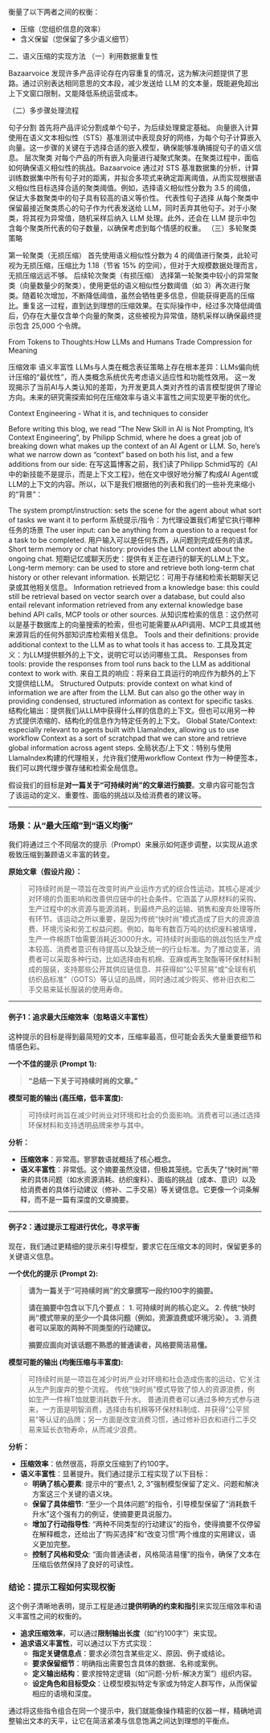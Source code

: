 
衡量了以下两者之间的权衡：
- 压缩（您组织信息的效率）
- 含义保留（您保留了多少语义细节）


二、语义压缩的实现方法
（一）利用数据重复性

Bazaarvoice 发现许多产品评论存在内容重复的情况，这为解决问题提供了思路。通过识别表达相同意思的文本段，减少发送给 LLM 的文本量，既能避免超出上下文窗口限制，又能降低系统运营成本。

（二）多步骤处理流程

句子分割
首先将产品评论分割成单个句子，为后续处理奠定基础。
向量嵌入计算
使用在语义文本相似性（STS）基准测试中表现良好的网络，为每个句子计算嵌入向量。这一步骤的关键在于选择合适的嵌入模型，确保能够准确捕捉句子的语义信息。
层次聚类
对每个产品的所有嵌入向量进行凝聚式聚类。在聚类过程中，面临如何确保语义相似性的挑战。Bazaarvoice 通过对 STS 基准数据集的分析，计算训练数据集中所有句子对的距离，并拟合多项式来确定距离阈值，从而实现根据语义相似性目标选择合适的聚类阈值。例如，选择语义相似性分数为 3.5 的阈值，保证大多数聚类中的句子具有较高的语义等价性。
代表性句子选择
从每个聚类中保留最接近聚类质心的句子作为代表发送给 LLM，同时丢弃其他句子。对于小聚类，将其视为异常值，随机采样后纳入 LLM 处理。此外，还会在 LLM 提示中包含每个聚类所代表的句子数量，以确保考虑到每个情感的权重。
（三）多轮聚类策略

第一轮聚类（无损压缩）
首先使用语义相似性分数为 4 的阈值进行聚类，此轮可视为无损压缩，压缩比为 1.18（节省 15% 的空间），但对于大规模数据处理而言，无损压缩远远不够。
后续轮次聚类（有损压缩）
选择第一轮聚类中较小的异常聚类（向量数量少的聚类），使用更低的语义相似性分数阈值（如 3）再次进行聚类。随着轮次增加，不断降低阈值，虽然会牺牲更多信息，但能获得更高的压缩比。重复这一过程，直到达到理想的压缩效果。在实际操作中，经过多次降低阈值后，仍存在大量仅含单个向量的聚类，这些被视为异常值，随机采样以确保最终提示包含 25,000 个令牌。



From Tokens to Thoughts:How LLMs and Humans Trade Compression for Meaning

压缩效率 语义丰富性
LLMs与人类在概念表征策略上存在根本差异：LLMs偏向统计压缩的“最优性”，而人类概念系统优先考虑语义适应性和功能性效用。
这一发现揭示了当前AI与人类认知的差距，为开发更具人类对齐性的语言模型提供了理论方向。未来的研究需探索如何在压缩效率与语义丰富性之间实现更平衡的优化。



Context Engineering - What it is, and techniques to consider



Before writing this blog, we read “The New Skill in AI is Not Prompting, It’s Context Engineering”, by Philipp Schmid, where he does a great job of breaking down what makes up the context of an AI Agent or LLM. So, here’s what we narrow down as “context” based on both his list, and a few additions from our side:
在写这篇博客之前，我们读了Philipp Schmid写的《AI中的新技能不是提示，而是上下文工程》，他在文中很好地分解了构成AI Agent或LLM的上下文的内容。所以，以下是我们根据他的列表和我们的一些补充来缩小的“背景”：

The system prompt/instruction: sets the scene for the agent about what sort of tasks we want it to perform
系统提示/指令：为代理设置我们希望它执行哪种任务的场景
The user input: can be anything from a question to a request for a task to be completed.
用户输入可以是任何东西，从问题到完成任务的请求。
Short term memory or chat history: provides the LLM context about the ongoing chat.
短期记忆或聊天历史：提供有关正在进行的聊天的LLM上下文。
Long-term memory: can be used to store and retrieve both long-term chat history or other relevant information.
长期记忆：可用于存储和检索长期聊天记录或其他相关信息。
Information retrieved from a knowledge base: this could still be retrieval based on vector search over a database, but could also entail relevant information retrieved from any external knowledge base behind API calls, MCP tools or other sources.
从知识库检索的信息：这仍然可以是基于数据库上的向量搜索的检索，但也可能需要从API调用、MCP工具或其他来源背后的任何外部知识库检索相关信息。
Tools and their definitions: provide additional context to the LLM as to what tools it has access to.
工具及其定义：为LLM提供额外的上下文，说明它可以访问哪些工具。
Responses from tools: provide the responses from tool runs back to the LLM as additional context to work with.
来自工具的响应：将来自工具运行的响应作为额外的上下文提供给LLM。
Structured Outputs: provide context on what kind of information we are after from the LLM. But can also go the other way in providing condensed, structured information as context for specific tasks.
结构化输出：提供我们从LLM中获得什么样的信息的上下文。但也可以用另一种方式提供浓缩的、结构化的信息作为特定任务的上下文。
Global State/Context: especially relevant to agents built with LlamaIndex, allowing us to use workflow Context as a sort of scratchpad that we can store and retrieve global information across agent steps.
全局状态/上下文：特别与使用LlamaIndex构建的代理相关，允许我们使用workflow  Context 作为一种便签本，我们可以跨代理步骤存储和检索全局信息。


















假设我们的目标是**对一篇关于“可持续时尚”的文章进行摘要**。文章内容可能包含了该运动的定义、重要性、面临的挑战以及给消费者的建议等。

---

### 场景：从“最大压缩”到“语义均衡”

我们将通过三个不同层次的提示（Prompt）来展示如何逐步调整，以实现从追求极致压缩到兼顾语义丰富的转变。

**原始文章（假设片段）：**

> 可持续时尚是一项旨在改变时尚产业运作方式的综合性运动，其核心是减少对环境的负面影响和改善供应链中的社会条件。它涵盖了从原材料的采购、生产过程中的水资源与能源消耗，到最终产品的运输、销售和废弃处理等所有环节。该运动之所以重要，是因为传统“快时尚”模式造成了巨大的资源浪费、环境污染和劳工权益问题。例如，每年有数百万吨的纺织废料被填埋，生产一件棉质T恤需要消耗近3000升水。可持续时尚面临的挑战包括生产成本较高、消费者意识有待提高以及缺乏统一的行业标准。为了推动变革，消费者可以采取多种行动，比如选择由有机棉、亚麻或再生聚酯等环保材料制成的服装，支持那些公开其供应链信息、并获得如“公平贸易”或“全球有机纺织品标准”（GOTS）等认证的品牌，同时通过减少购买、修补旧衣和二手交易来延长服装的使用寿命。

---

#### 例子1：追求最大压缩效率（忽略语义丰富性）

这种提示的目标是得到最简短的文本，压缩率最高，但可能会丢失大量重要细节和情感色彩。

**一个不佳的提示 (Prompt 1):**

> **“总结一下关于可持续时尚的文章。”**

**模型可能的输出 (高压缩，低丰富度):**

> 可持续时尚旨在减少时尚业对环境和社会的负面影响。消费者可以通过选择环保材料和支持透明品牌来参与其中。

**分析：**
*   **压缩效率**：非常高。寥寥数语就概括了核心概念。
*   **语义丰富性**：非常低。这个摘要虽然没错，但极其笼统。它丢失了“快时尚”带来的具体问题（如水资源消耗、纺织废料）、面临的挑战（成本、意识）以及给消费者的具体行动建议（修补、二手交易）等关键信息。它更像一个词条解释，而不是一篇有深度的文章摘要。

---

#### 例子2：通过提示工程进行优化，寻求平衡

现在，我们通过更精细的提示来引导模型，要求它在压缩文本的同时，保留更多的关键语义信息。

**一个优化的提示 (Prompt 2):**

> **请为一篇关于“可持续时尚”的文章撰写一段约100字的摘要。**
>
> **请在摘要中包含以下几个要点：**
> **1. 可持续时尚的核心定义。**
> **2. 传统“快时尚”模式带来的至少一个具体问题（例如，资源浪费或环境污染）。**
> **3. 消费者可以采取的两种不同类型的行动建议。**
>
> **摘要应面向对该话题不熟悉的普通读者，风格要简洁易懂。**

**模型可能的输出 (均衡压缩与丰富度):**

> 可持续时尚是一项旨在减少时尚产业对环境和社会造成伤害的运动，它关注从生产到废弃的整个流程。 传统“快时尚”模式导致了惊人的资源浪费，例如生产一件棉T恤就要消耗数千升水。 普通消费者可以通过多种方式参与进来，一方面是明智消费，选择由有机棉等环保材料制成、并获得“公平贸易”等认证的品牌；另一方面是改变消费习惯，通过修补旧衣和进行二手交易来延长衣物寿命，从而减少浪费。

**分析：**
*   **压缩效率**：依然很高，将原文压缩到了约100字。
*   **语义丰富性**：显著提升。我们通过提示工程实现了以下目标：
    *   **明确了核心要素**: 提示中的“要点1, 2, 3”强制模型保留了定义、问题和解决方案这三个关键的语义块。
    *   **保留了具体细节**: “至少一个具体问题”的指令，引导模型保留了“消耗数千升水”这个强有力的例证，使摘要更具说服力。
    *   **增加了行动指导性**: “两种不同类型的行动建议”的指令，使得摘要不仅停留在解释概念，还给出了“购买选择”和“改变习惯”两个维度的实用建议，语义更加完整。
    *   **控制了风格和受众**: “面向普通读者，风格简洁易懂”的指令，确保了文本在压缩后依然保持了良好的可读性。

### 结论：提示工程如何实现权衡

这个例子清晰地表明，提示工程是通过**提供明确的约束和指引**来实现压缩效率和语义丰富性之间的权衡的。

*   **追求压缩效率**，可以通过**限制输出长度**（如“约100字”）来实现。
*   **追求语义丰富性**，可以通过以下方式实现：
    *   **指定关键信息点**：要求必须包含某些定义、原因、例子或结论。
    *   **要求保留细节**：明确指出需要包含具体的数据、名称或案例。
    *   **定义输出结构**：要求按特定逻辑（如“问题-分析-解决方案”）组织内容。
    *   **设定角色和目标受众**：让模型模拟特定专家或为特定人群写作，从而保留相应的语境和深度。

通过将这些指令组合在同一个提示中，我们就能像操作精密的仪器一样，精确地调整输出文本的天平，让它在简洁紧凑与信息饱满之间达到理想的平衡点。

